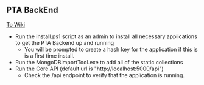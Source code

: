 PTA BackEnd 
---

[To Wiki](../../wikis)
* Run the install.ps1 script as an admin to install all necessary applications to get the PTA Backend up and running
  * You will be prompted to create a hash key for the application if this is is a first time install.
* Run the MongoDBImportTool.exe to add all of the static collections
* Run the Core API (default url is "http://localhost:5000/api")
  * Check the /api endpoint to verify that the application is running.
